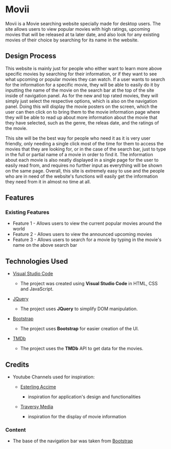 # Movii

Movii is a Movie searching website specially made for desktop users. The site allows users to view popular movies with high ratings, upcoming movies that will be released at ta later date, and also look for any existing movies of their choice by searching for its name in the website.
 
## Design Process

This website is mainly just for people who either want to learn more above specific movies by searching for their information, or if they want to see what upcoming or popular movies they can watch. If a user wants to search for the information for a specific movie, they will be able to easily do it by inputting the name of the movie on the search bar at the top of the site inside of navigation panel. As for the new and top rated movies, they will simply just select the respective options, which is also on the navigation panel. Doing this will display the movie posters on the screen, which the user can then click on to bring them to the movie information page where they will be able to read up about more information about the movie that they have selected, such as the genre, the releas date, and the ratings of the movie.

This site will be the best way for people who need it as it is very user friendly, only needing a single click most of the time for them to access the movies that they are looking for, or in the case of the search bar, just to type in the full or partial name of a movie in order to find it. The information about each movie is also neatly displayed in a single page for the user to easily read from, and requires no further input as everything will be shown on the same page. Overall, this site is extremely easy to use and the people who are in need of the website's functions will easily get the information they need from it in almost no time at all.

## Features
 
### Existing Features

- Feature 1 - Allows users to view the current popular movies around the world
- Feature 2 - Allows users to view the announced upcoming movies
- Feature 3 - Allows users to search for a movie by typing in the movie's name on the above search bar 

## Technologies Used

- [Visual Studio Code](https://code.visualstudio.com/)
    - The project was created using **Visual Studio Code** in HTML, CSS and JavaScript.

- [JQuery](https://jquery.com)
    - The project uses **JQuery** to simplify DOM manipulation.

- [Bootstrap](https://getbootstrap.com/)
    - The project uses **Bootstrap** for easier creation of the UI.

- [TMDb](https://api.themoviedb.org)
    - The project uses the **TMDb** API to get data for the movies.

## Credits

- Youtube Channels used for inspiration:
    - [Esterling Accime](https://www.youtube.com/esterlingaccime)
        - inspiration for application's design and functionalities
    
    - [Traversy Media](https://www.youtube.com/traversymedia)
        - inspiration for the display of movie information

### Content

- The base of the navigation bar was taken from [Bootstrap](https://getbootstrap.com/docs/5.0/components/navbar/)